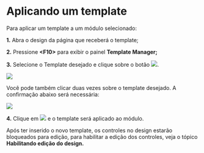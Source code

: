 # Aplicando um template

Para aplicar um template a um módulo selecionado:

**1.** Abra o design da página que receberá o template;

**2.** Pressione **&lt;F10&gt;** para exibir o painel **Template Manager;**

**3.** Selecione o Template desejado e clique sobre o botão ![](http://www.gvinci.com.br/manual/aplicatempbtgv5.png).

![](http://www.gvinci.com.br/manual/aplicatempgv5.zoom100.png)

Você pode também clicar duas vezes sobre o template desejado. A confirmação abaixo será necessária:

![](http://www.gvinci.com.br/manual/aplicartemplate1.zoom80.png)

**4.** Clique em ![](http://www.gvinci.com.br/manual/sim-bt.png) e o template será aplicado ao módulo.

Após ter inserido o novo template, os controles no design estarão bloqueados para edição, para habilitar a edição dos controles, veja o tópico **Habilitando edição do design.** 


